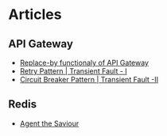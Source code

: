 # Articles

## API Gateway  
* [Replace-by functionaly of API Gateway](A/Art-1/apigateway_replaceby_functionality.md)
* [Retry Pattern | Transient Fault - I](A/Art-2/TransientFault-I.md)
* [Circuit Breaker Pattern | Transient Fault -II](A/Art-3/TransientFault-II.md)

## Redis
* [Agent the Saviour](R/Art-1/agent_the_saviour.md)
